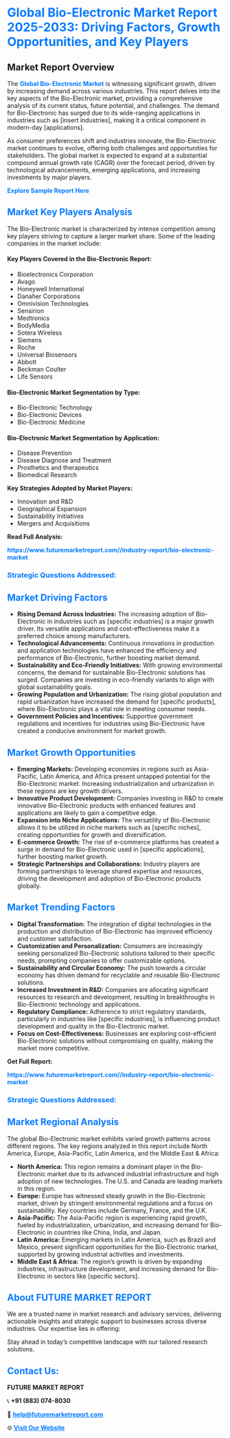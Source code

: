 <h1 style="color: #007BFF;">Global Bio-Electronic Market Report 2025-2033: Driving Factors, Growth Opportunities, and Key Players</h1>

<section id="overview">
<h2>Market Report Overview</h2>
<p>The <a href="https://www.futuremarketreport.com//industry-report/bio-electronic-market" style="color: #007BFF; text-decoration: none;"><strong>Global Bio-Electronic Market</strong></a> is witnessing significant growth, driven by increasing demand across various industries. This report delves into the key aspects of the Bio-Electronic market, providing a comprehensive analysis of its current status, future potential, and challenges. The demand for Bio-Electronic has surged due to its wide-ranging applications in industries such as [insert industries], making it a critical component in modern-day [applications].</p>
<p>As consumer preferences shift and industries innovate, the Bio-Electronic market continues to evolve, offering both challenges and opportunities for stakeholders. The global market is expected to expand at a substantial compound annual growth rate (CAGR) over the forecast period, driven by technological advancements, emerging applications, and increasing investments by major players.</p>
</section>

<section id="overview">
<p><a href="https://www.futuremarketreport.com//request-sample/reportId=57320" style="color: #007BFF; text-decoration: none;"><strong>Explore Sample Report Here</strong></a></p>
</section>

<section id="key-players">
<h2 style="color: #007BFF;">Market Key Players Analysis</h2>
<p>The Bio-Electronic market is characterized by intense competition among key players striving to capture a larger market share. Some of the leading companies in the market include:</p>
<h4>Key Players Covered in the Bio-Electronic Report:</h4>
<ul><li>Bioelectronics Corporation</li><li>Avago</li><li>Honeywell International</li><li>Danaher Corporations</li><li>Omnivision Technologies</li><li>Sensirion</li><li>Medtronics</li><li>BodyMedia</li><li>Sotera Wireless</li><li>Siemens</li><li>Roche</li><li>Universal Biosensors</li><li>Abbott</li><li>Beckman Coulter</li><li>Life Sensors</li></ul>
<h4>Bio-Electronic Market Segmentation by Type:</h4>
<ul><li>Bio-Electronic Technology</li><li>Bio-Electronic Devices</li><li>Bio-Electronic Medicine</li></ul>

<h4>Bio-Electronic Market Segmentation by Application:</h4>
<ul><li>Disease Prevention</li><li>Disease Diagnose and Treatment</li><li>Prosthetics and therapeutics</li><li>Biomedical Research</li></ul>
<p><strong>Key Strategies Adopted by Market Players:</strong></p>
<ul>
<li>Innovation and R&D</li>
<li>Geographical Expansion</li>
<li>Sustainability Initiatives</li>
<li>Mergers and Acquisitions</li>
</ul>
</section>

<section>
<p><strong>Read Full Analysis: </strong></p><a href="https://www.futuremarketreport.com//industry-report/bio-electronic-market" style="color: #007BFF; text-decoration: none;"><strong>https://www.futuremarketreport.com//industry-report/bio-electronic-market</strong></a>
<h3 style="color: #007BFF;">Strategic Questions Addressed:</h3>
</section>

<section id="driving-factors">
<h2 style="color: #007BFF;">Market Driving Factors</h2>
<ul>
<li><strong>Rising Demand Across Industries:</strong> The increasing adoption of Bio-Electronic in industries such as [specific industries] is a major growth driver. Its versatile applications and cost-effectiveness make it a preferred choice among manufacturers.</li>
<li><strong>Technological Advancements:</strong> Continuous innovations in production and application technologies have enhanced the efficiency and performance of Bio-Electronic, further boosting market demand.</li>
<li><strong>Sustainability and Eco-Friendly Initiatives:</strong> With growing environmental concerns, the demand for sustainable Bio-Electronic solutions has surged. Companies are investing in eco-friendly variants to align with global sustainability goals.</li>
<li><strong>Growing Population and Urbanization:</strong> The rising global population and rapid urbanization have increased the demand for [specific products], where Bio-Electronic plays a vital role in meeting consumer needs.</li>
<li><strong>Government Policies and Incentives:</strong> Supportive government regulations and incentives for industries using Bio-Electronic have created a conducive environment for market growth.</li>
</ul>
</section>

<section id="growth-opportunities">
<h2 style="color: #007BFF;">Market Growth Opportunities</h2>
<ul>
<li><strong>Emerging Markets:</strong> Developing economies in regions such as Asia-Pacific, Latin America, and Africa present untapped potential for the Bio-Electronic market. Increasing industrialization and urbanization in these regions are key growth drivers.</li>
<li><strong>Innovative Product Development:</strong> Companies investing in R&D to create innovative Bio-Electronic products with enhanced features and applications are likely to gain a competitive edge.</li>
<li><strong>Expansion into Niche Applications:</strong> The versatility of Bio-Electronic allows it to be utilized in niche markets such as [specific niches], creating opportunities for growth and diversification.</li>
<li><strong>E-commerce Growth:</strong> The rise of e-commerce platforms has created a surge in demand for Bio-Electronic used in [specific applications], further boosting market growth.</li>
<li><strong>Strategic Partnerships and Collaborations:</strong> Industry players are forming partnerships to leverage shared expertise and resources, driving the development and adoption of Bio-Electronic products globally.</li>
</ul>
</section>

<section id="trending-factors">
<h2 style="color: #007BFF;">Market Trending Factors</h2>
<ul>
<li><strong>Digital Transformation:</strong> The integration of digital technologies in the production and distribution of Bio-Electronic has improved efficiency and customer satisfaction.</li>
<li><strong>Customization and Personalization:</strong> Consumers are increasingly seeking personalized Bio-Electronic solutions tailored to their specific needs, prompting companies to offer customizable options.</li>
<li><strong>Sustainability and Circular Economy:</strong> The push towards a circular economy has driven demand for recyclable and reusable Bio-Electronic solutions.</li>
<li><strong>Increased Investment in R&D:</strong> Companies are allocating significant resources to research and development, resulting in breakthroughs in Bio-Electronic technology and applications.</li>
<li><strong>Regulatory Compliance:</strong> Adherence to strict regulatory standards, particularly in industries like [specific industries], is influencing product development and quality in the Bio-Electronic market.</li>
<li><strong>Focus on Cost-Effectiveness:</strong> Businesses are exploring cost-efficient Bio-Electronic solutions without compromising on quality, making the market more competitive.</li>
</ul>
</section>

<section>
<p><strong>Get Full Report: </strong></p><a href="https://www.futuremarketreport.com//industry-report/bio-electronic-market" style="color: #007BFF; text-decoration: none;"><strong>https://www.futuremarketreport.com//industry-report/bio-electronic-market</strong></a>
<h3 style="color: #007BFF;">Strategic Questions Addressed:</h3>
</section>


<section id="regional-analysis">
<h2 style="color: #007BFF;">Market Regional Analysis</h2>
<p>The global Bio-Electronic market exhibits varied growth patterns across different regions. The key regions analyzed in this report include North America, Europe, Asia-Pacific, Latin America, and the Middle East & Africa:</p>
<ul>
<li><strong>North America:</strong> This region remains a dominant player in the Bio-Electronic market due to its advanced industrial infrastructure and high adoption of new technologies. The U.S. and Canada are leading markets in this region.</li>
<li><strong>Europe:</strong> Europe has witnessed steady growth in the Bio-Electronic market, driven by stringent environmental regulations and a focus on sustainability. Key countries include Germany, France, and the U.K.</li>
<li><strong>Asia-Pacific:</strong> The Asia-Pacific region is experiencing rapid growth, fueled by industrialization, urbanization, and increasing demand for Bio-Electronic in countries like China, India, and Japan.</li>
<li><strong>Latin America:</strong> Emerging markets in Latin America, such as Brazil and Mexico, present significant opportunities for the Bio-Electronic market, supported by growing industrial activities and investments.</li>
<li><strong>Middle East & Africa:</strong> The region’s growth is driven by expanding industries, infrastructure development, and increasing demand for Bio-Electronic in sectors like [specific sectors].</li>
</ul>
</section>

<footer>
<h2 style="color: #007BFF;">About FUTURE MARKET REPORT</h2>
<p>We are a trusted name in market research and advisory services, delivering actionable insights and strategic support to businesses across diverse industries. Our expertise lies in offering:</p>

<p>Stay ahead in today’s competitive landscape with our tailored research solutions.</p>

<h2 style="color: #007BFF;">Contact Us:</h2>
<p><strong>FUTURE MARKET REPORT</strong></p>
<p>📞 <strong>+91 (883) 074-8030</strong></p>
<p>📧 <strong><a href="mailto:help@futuremarketreport.com" style="color: #007BFF;">help@futuremarketreport.com</a></strong></p>
<p>🌐 <strong><a href="https://www.futuremarketreport.com/" style="color: #007BFF;">Visit Our Website</a></strong></p>
</footer>